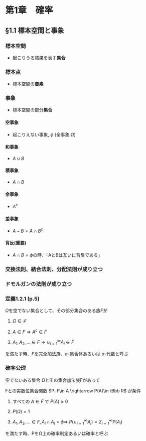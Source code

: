 # 第1章　確率

## §1.1 標本空間と事象

### 標本空間

- 起こりうる結果を表す**集合**

### 標本点

- 標本空間の**要素**

### 事象

- 標本空間の部分**集合**


#### 空事象

- 起こりえない事象, $\phi$ (全事象:$\Omega$)

#### 和事象

- $A\cup B$

#### 積事象

- $A\cap B$

#### 余事象

- $A^c$

#### 差事象

- $A - B = A\cap B^c$

#### 背反(重要)

- $A\cap B = \phi$の時、「AとBは互いに背反である」


### 交換法則、結合法則、分配法則が成り立つ

### ドモルガンの法則が成り立つ


### 定義1.2.1 (p.5)

$\Omega$を空でない集合として、その部分集合のある族$F$が

1. $\Omega \in \mathcal F$

2. $A \in F \Rightarrow A^c \in F$

3. $A_1, A_2, ... \in F \Rightarrow \cup_{i=1}^{\infty}A_i \in F$

を満たす時、$F$を完全加法族、$\sigma$-集合体あるいは $\sigma$-代数と呼ぶ

### 確率公理

空でないある集合 $\Omega$とその集合加法族Fがあって

Fとの実数位集合関数 $P: F\in A \rightarrow P(A)\in \Bbb R$ が条件

1. すべての $A\in F$ で $P(A)\geq 0$

2. $P(\Omega ) = 1$

3. $A_1, A_2, ... \in F, A_i \cap A_j = \phi \Rightarrow$
   $P(\cup_{i=1}^{\infty}A_i)=\Sigma_{i=1}^{\infty}P(A_i)$

を満たす時、PをΩ上の確率制定あるいは確率と呼ぶ
